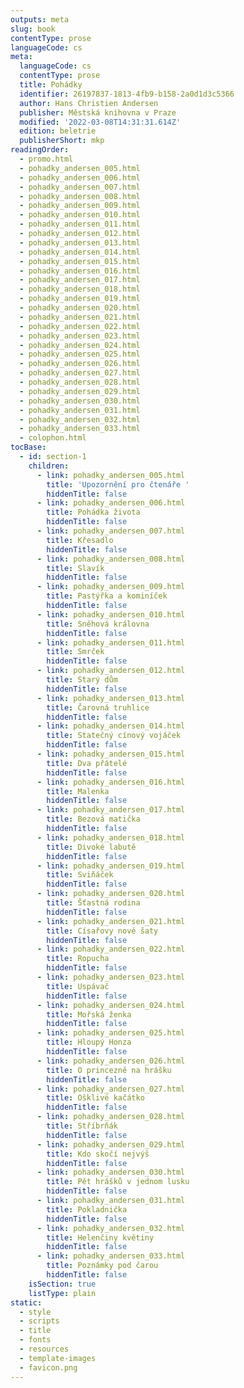 ```yaml
---
outputs: meta
slug: book
contentType: prose
languageCode: cs
meta:
  languageCode: cs
  contentType: prose
  title: Pohádky
  identifier: 26197837-1813-4fb9-b158-2a0d1d3c5366
  author: Hans Christien Andersen
  publisher: Městská knihovna v Praze
  modified: '2022-03-08T14:31:31.614Z'
  edition: beletrie
  publisherShort: mkp
readingOrder:
  - promo.html
  - pohadky_andersen_005.html
  - pohadky_andersen_006.html
  - pohadky_andersen_007.html
  - pohadky_andersen_008.html
  - pohadky_andersen_009.html
  - pohadky_andersen_010.html
  - pohadky_andersen_011.html
  - pohadky_andersen_012.html
  - pohadky_andersen_013.html
  - pohadky_andersen_014.html
  - pohadky_andersen_015.html
  - pohadky_andersen_016.html
  - pohadky_andersen_017.html
  - pohadky_andersen_018.html
  - pohadky_andersen_019.html
  - pohadky_andersen_020.html
  - pohadky_andersen_021.html
  - pohadky_andersen_022.html
  - pohadky_andersen_023.html
  - pohadky_andersen_024.html
  - pohadky_andersen_025.html
  - pohadky_andersen_026.html
  - pohadky_andersen_027.html
  - pohadky_andersen_028.html
  - pohadky_andersen_029.html
  - pohadky_andersen_030.html
  - pohadky_andersen_031.html
  - pohadky_andersen_032.html
  - pohadky_andersen_033.html
  - colophon.html
tocBase:
  - id: section-1
    children:
      - link: pohadky_andersen_005.html
        title: 'Upozornění pro čtenáře '
        hiddenTitle: false
      - link: pohadky_andersen_006.html
        title: Pohádka života
        hiddenTitle: false
      - link: pohadky_andersen_007.html
        title: Křesadlo
        hiddenTitle: false
      - link: pohadky_andersen_008.html
        title: Slavík
        hiddenTitle: false
      - link: pohadky_andersen_009.html
        title: Pastýřka a kominíček
        hiddenTitle: false
      - link: pohadky_andersen_010.html
        title: Sněhová královna
        hiddenTitle: false
      - link: pohadky_andersen_011.html
        title: Smrček
        hiddenTitle: false
      - link: pohadky_andersen_012.html
        title: Starý dům
        hiddenTitle: false
      - link: pohadky_andersen_013.html
        title: Čarovná truhlice
        hiddenTitle: false
      - link: pohadky_andersen_014.html
        title: Statečný cínový vojáček
        hiddenTitle: false
      - link: pohadky_andersen_015.html
        title: Dva přátelé
        hiddenTitle: false
      - link: pohadky_andersen_016.html
        title: Malenka
        hiddenTitle: false
      - link: pohadky_andersen_017.html
        title: Bezová matička
        hiddenTitle: false
      - link: pohadky_andersen_018.html
        title: Divoké labutě
        hiddenTitle: false
      - link: pohadky_andersen_019.html
        title: Sviňáček
        hiddenTitle: false
      - link: pohadky_andersen_020.html
        title: Šťastná rodina
        hiddenTitle: false
      - link: pohadky_andersen_021.html
        title: Císařovy nové šaty
        hiddenTitle: false
      - link: pohadky_andersen_022.html
        title: Ropucha
        hiddenTitle: false
      - link: pohadky_andersen_023.html
        title: Uspávač
        hiddenTitle: false
      - link: pohadky_andersen_024.html
        title: Mořská ženka
        hiddenTitle: false
      - link: pohadky_andersen_025.html
        title: Hloupý Honza
        hiddenTitle: false
      - link: pohadky_andersen_026.html
        title: O princezně na hrášku
        hiddenTitle: false
      - link: pohadky_andersen_027.html
        title: Ošklivé kačátko
        hiddenTitle: false
      - link: pohadky_andersen_028.html
        title: Stříbrňák
        hiddenTitle: false
      - link: pohadky_andersen_029.html
        title: Kdo skočí nejvýš
        hiddenTitle: false
      - link: pohadky_andersen_030.html
        title: Pět hrášků v jednom lusku
        hiddenTitle: false
      - link: pohadky_andersen_031.html
        title: Pokladnička
        hiddenTitle: false
      - link: pohadky_andersen_032.html
        title: Helenčiny květiny
        hiddenTitle: false
      - link: pohadky_andersen_033.html
        title: Poznámky pod čarou
        hiddenTitle: false
    isSection: true
    listType: plain
static:
  - style
  - scripts
  - title
  - fonts
  - resources
  - template-images
  - favicon.png
---
```

